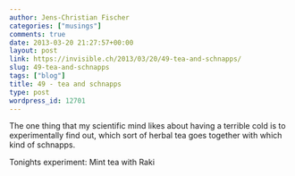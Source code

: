 ```yaml
---
author: Jens-Christian Fischer
categories: ["musings"]
comments: true
date: 2013-03-20 21:27:57+00:00
layout: post
link: https://invisible.ch/2013/03/20/49-tea-and-schnapps/
slug: 49-tea-and-schnapps
tags: ["blog"]
title: 49 - tea and schnapps
type: post
wordpress_id: 12701
---
```


The one thing that my scientific mind likes about having a terrible cold is to experimentally find out, which sort of herbal tea goes together with which kind of schnapps.

Tonights experiment: Mint tea with Raki


